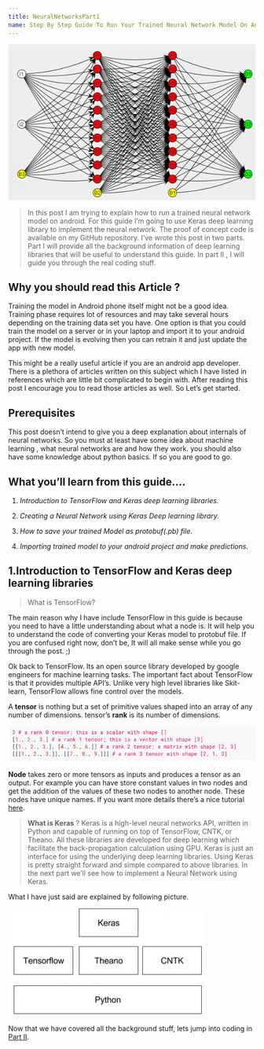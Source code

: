 ```yaml
---
title: NeuralNetworksPart1
name: Step By Step Guide To Run Your Trained Neural Network Model On Android (Part I) 
---
```

![Neural Network](img/neural_cover.png)
> In this post I am trying to explain how to run a trained neural network model on android. For this guide I’m going to use Keras deep learning library to implement the neural network. The proof of concept code is available on my GitHub repository. I’ve wrote this post in two parts. Part I will provide all the background information of deep learning libraries that will be useful to understand this guide. In part II , I will guide you through the real coding stuff.

## Why you should read this Article ?
Training the model in Android phone itself might not be a good idea. Training phase requires lot of resources and may take several hours depending on the training data set you have. One option is that you could train the model on a server or in your laptop and import it to your android project. If the model is evolving then you can retrain it and just update the app with new model.

This might be a really useful article if you are an android app developer. There is a plethora of articles written on this subject which I have listed in references which are little bit complicated to begin with. After reading this post I encourage you to read those articles as well. So Let’s get started.
## Prerequisites
This post doesn’t intend to give you a deep explanation about internals of neural networks. So you must at least have some idea about machine learning , what neural networks are and how they work. you should also have some knowledge about python basics. If so you are good to go.

## What you’ll learn from this guide….

1. _Introduction to TensorFlow and Keras deep learning libraries._

2. _Creating a Neural Network using Keras Deep learning library._

3. _How to save your trained Model as protobuf(.pb) file._

4. _Importing trained model to your android project and make predictions._

## 1.Introduction to TensorFlow and Keras deep learning libraries

> What is TensorFlow?

The main reason why I have include TensorFlow in this guide is because you need to have a little understanding about what a node is. It will help you to understand the code of converting your Keras model to protobuf file. If you are confused right now, don’t be, It will all make sense while you go through the post. ;)

Ok back to TensorFlow. Its an open source library developed by google engineers for machine learning tasks. The important fact about TensorFlow is that it provides multiple API’s. Unlike very high level libraries like Skit-learn, TensorFlow allows fine control over the models.

A **tensor** is nothing but a set of primitive values shaped into an array of any number of dimensions. tensor’s **rank** is its number of dimensions.

![tensor rank example](img/tensor_rank.png)

**Node** takes zero or more tensors as inputs and produces a tensor as an output. For example you can have store constant values in two nodes and get the addition of the values of these two nodes to another node. These nodes have unique names. If you want more details there’s a nice tutorial [here](https://www.tensorflow.org/tutorials/).

> **What is Keras** ? Keras is a high-level neural networks API, written in Python and capable of running on top of TensorFlow, CNTK, or Theano. All these libraries are developed for deep learning which facilitate the back-propagation calculation using GPU. Keras is just an interface for using the underlying deep learning libraries. Using Keras is pretty straight forward and simple compared to above libraries. In the next part we’ll see how to implement a Neural Network using Keras.

What I have just said are explained by following picture.

![keras stack](img/keras_stack.png)

Now that we have covered all the background stuff, lets jump into coding in [Part II]().
